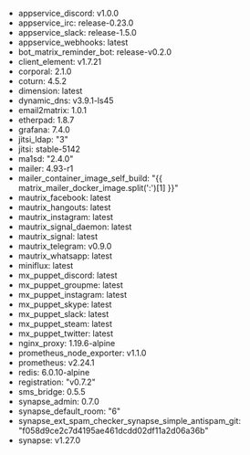 * appservice_discord: v1.0.0
* appservice_irc: release-0.23.0
* appservice_slack: release-1.5.0
* appservice_webhooks: latest
* bot_matrix_reminder_bot: release-v0.2.0
* client_element: v1.7.21
* corporal: 2.1.0
* coturn: 4.5.2
* dimension: latest
* dynamic_dns: v3.9.1-ls45
* email2matrix: 1.0.1
* etherpad: 1.8.7
* grafana: 7.4.0
* jitsi_ldap: "3"
* jitsi: stable-5142
* ma1sd: "2.4.0"
* mailer: 4.93-r1
* mailer_container_image_self_build: "{{ matrix_mailer_docker_image.split(':')[1] }}"
* mautrix_facebook: latest
* mautrix_hangouts: latest
* mautrix_instagram: latest
* mautrix_signal_daemon: latest
* mautrix_signal: latest
* mautrix_telegram: v0.9.0
* mautrix_whatsapp: latest
* miniflux: latest
* mx_puppet_discord: latest
* mx_puppet_groupme: latest
* mx_puppet_instagram: latest
* mx_puppet_skype: latest
* mx_puppet_slack: latest
* mx_puppet_steam: latest
* mx_puppet_twitter: latest
* nginx_proxy: 1.19.6-alpine
* prometheus_node_exporter: v1.1.0
* prometheus: v2.24.1
* redis: 6.0.10-alpine
* registration: "v0.7.2"
* sms_bridge: 0.5.5
* synapse_admin: 0.7.0
* synapse_default_room: "6"
* synapse_ext_spam_checker_synapse_simple_antispam_git: "f058d9ce2c7d4195ae461dcdd02df11a2d06a36b"
* synapse: v1.27.0
